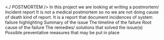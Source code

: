 <./ POSTMORTEM />
In this project we are looking at writing a postmortem/ Incident report
It is not a medical postmortem so no we are not doing cause of death kind of report. It is a report that document incidences of system failure highlighting
	Summary of the issue
	The timeline of the failure
	Root cause of the failure
	The remedies/ solutions that solved the issue(s)
	Possible preventative measures that may be put in place
